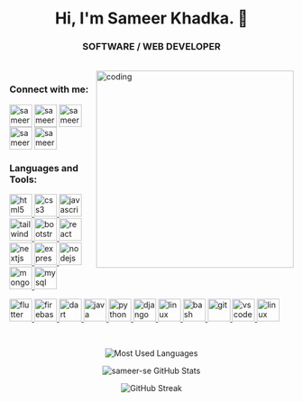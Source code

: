 <h1 align="center">Hi, I'm Sameer Khadka. 👋</h1>
<h3 align="center">SOFTWARE / WEB DEVELOPER</h3>
<br>

<img align="right"  alt="coding" width="350" src="https://media3.giphy.com/media/qgQUggAC3Pfv687qPC/giphy.gif">
<h3 align="left">Connect with me:</h3>
<p align="left">
<a href="https://www.linkedin.com/in/sameer-khadka-774757222/" target="blank"><img align="center" src="https://skillicons.dev/icons?i=linkedin" alt="sameer khadka" height="40" width="40" /></a>
<a href="https://instagram.com/sameer.s.e" target="blank"><img align="center" src="https://skillicons.dev/icons?i=instagram" alt="sameer.s.e" height="40" width="40" /></a>
<a href="https://twitter.com/sameer.s.e" target="blank"><img align="center" src="https://skillicons.dev/icons?i=twitter" alt="sameer.s.e" height="40" width="40" /></a>
<a href="https://www.facebook.com/sameer.s.e.23/" target="blank"><img align="center" src="https://raw.githubusercontent.com/rahuldkjain/github-profile-readme-generator/master/src/images/icons/Social/facebook.svg" alt="sameer.s.e.23" height="40" width="40" /></a>
<a href="https://discord.com/channels/@me" target="blank"><img align="center" src="https://skillicons.dev/icons?i=discord" alt="sameer.s.e" height="40" width="40" /></a>
</p>
<h3 align="left">Languages and Tools:</h3>
<p align="left">
<!-- html --><a href="https://www.w3.org/html/" target="_blank" rel="noreferrer"> <img src="https://skillicons.dev/icons?i=html" alt="html5" width="40" height="40"/> </a><!-- css --><a href="https://www.w3schools.com/css/" target="_blank" rel="noreferrer"> <img src="https://skillicons.dev/icons?i=css" alt="css3" width="40" height="40"/> </a><!-- javascript --><a href="https://developer.mozilla.org/en-US/docs/Web/JavaScript" target="_blank" rel="noreferrer"> <img src="https://skillicons.dev/icons?i=javascript" alt="javascript" width="40" height="40"/> </a><!-- tailwind --><a href="https://tailwindcss.com/" target="_blank" rel="noreferrer"> <img src="https://skillicons.dev/icons?i=tailwind" alt="tailwind" width="40" height="40"/> </a><!-- bootstrap --><a href="https://getbootstrap.com" target="_blank" rel="noreferrer"> <img src="https://skillicons.dev/icons?i=bootstrap" alt="bootstrap" width="40" height="40"/></a><!-- react --><a href="https://reactjs.org/" target="_blank" rel="noreferrer"> <img src="https://skillicons.dev/icons?i=react" alt="react" width="40" height="40"/></a><!-- Nextjs --><a href="https://nextjs.org/" target="_blank" rel="noreferrer"> <img src="https://skillicons.dev/icons?i=nextjs" alt="nextjs" width="40" height="40"/> </a><!-- express --><a href="https://expressjs.com" target="_blank" rel="noreferrer"> <img src="https://skillicons.dev/icons?i=express" alt="express" width="40" height="40"/> </a><!-- nodejs --><a href="https://nodejs.org" target="_blank" rel="noreferrer"> <img src="https://skillicons.dev/icons?i=nodejs" alt="nodejs" width="40" height="40"/> </a><!-- mongodb --><a href="https://www.mongodb.com/" target="_blank" rel="noreferrer"> <img src="https://skillicons.dev/icons?i=mongodb" alt="mongodb" width="40" height="40"/> </a><mysql><a href="https://www.mysql.com/" target="_blank" rel="noreferrer"> <img src="https://skillicons.dev/icons?i=mysql" alt="mysql" width="40" height="40"/> </a></p><!-- flutter --><a href="https://flutter.dev" target="_blank" rel="noreferrer"> <img src="https://skillicons.dev/icons?i=flutter" alt="flutter" width="40" height="40"/> </a><!-- firebase --><a href="https://firebase.google.com/" target="_blank" rel="noreferrer"> <img src="https://skillicons.dev/icons?i=firebase" alt="firebase" width="40" height="40"/> </a><!-- dart --><a href="https://dart.dev" target="_blank" rel="noreferrer"> <img src="https://skillicons.dev/icons?i=dart" alt="dart" width="40" height="40"/> </a><!-- java --><a href="https://www.java.com" target="_blank" rel="noreferrer"> <img src="https://skillicons.dev/icons?i=java" alt="java" width="40" height="40"/> </a> <!-- python --><a href="https://www.python.org" target="_blank" rel="noreferrer"><img src="https://skillicons.dev/icons?i=python" alt="python" width="40" height="40"/> </a><!--django  --> <a href="https://www.djangoproject.com/" target="_blank" rel="noreferrer"> <img src="https://skillicons.dev/icons?i=django" alt="django" width="40" height="40"/> </a><!-- linux --><a href="https://www.linux.org/" target="_blank" rel="noreferrer"> <img src="https://skillicons.dev/icons?i=linux" alt="linux" width="40" height="40"/> </a><!-- Bash --><a href="https://www.linux.org/" target="_blank" rel="noreferrer"> <img src="https://skillicons.dev/icons?i=bash" alt="bash" width="40" height="40"/> </a> <!-- git --> <a href="https://git-scm.com/" target="_blank" rel="noreferrer"> <img src="https://skillicons.dev/icons?i=git" alt="git" width="40" height="40"/> </a> <!-- Vscode --><a href="https://code.visualstudio.com/" target="_blank" rel="noreferrer"> <img src="https://skillicons.dev/icons?i=vscode" alt="vscode" width="40" height="40"/> </a><!-- AndroidStudio --><a href="https://developer.android.com/" target="_blank" rel="noreferrer"> <img src="https://skillicons.dev/icons?i=androidstudio" alt="linux" width="40" height="40"/> </a>  </p>
<br>
<!-- Statistics -->
<div class="stats" align="center">
  
 <!-- compact programming languages layout -->
![Most Used Languages](https://github-readme-stats.vercel.app/api/top-langs/?username=sameer-se&layout=compact&show_icons=true&theme=algolia&border_radius=20)

![sameer-se GitHub Stats](https://github-readme-stats.vercel.app/api?username=sameer-se&hide=stars&count_private=true&show_icons=true&theme=algolia&border_radius=20)

![GitHub Streak](https://streak-stats.demolab.com?user=sameer-se&count_private=true&theme=algolia&border_radius=20)

</div>
